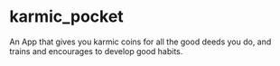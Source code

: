 karmic_pocket
=============

An App that gives you karmic coins for all the good deeds you do, and trains and encourages to develop good habits.
